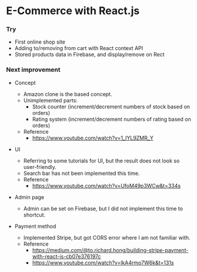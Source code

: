# E-Commerce with React.js

### Try
- First online shop site
- Adding to/removing from cart with React context API
- Stored products data in Firebase, and display/remove on Rect


### Next improvement
- Concept
    - Amazon clone is the based concept.
    - Unimplemented parts:
        - Stock counter (increment/decrement numbers of stock based on orders)
        - Rating system (increment/decrement numbers of rating based on orders)
    - Reference
        - https://www.youtube.com/watch?v=1_IYL9ZMR_Y

- UI
    - Referring to some tutorials for UI, but the result does not look so user-friendly.
    - Search bar has not been implemented this time.
    - Reference
        - https://www.youtube.com/watch?v=UfoM49p3WCw&t=334s

- Admin page
    - Admin can be set on Firebase, but I did not implement this time to shortcut. 


- Payment method
    - Implemented Stripe, but got CORS error where I am not familiar with.   
    - Reference
        - https://medium.com/@to.richard.hong/building-stripe-payment-with-react-js-cb07e376197c  
        - https://www.youtube.com/watch?v=lkA4rmo7W6k&t=131s  
  

